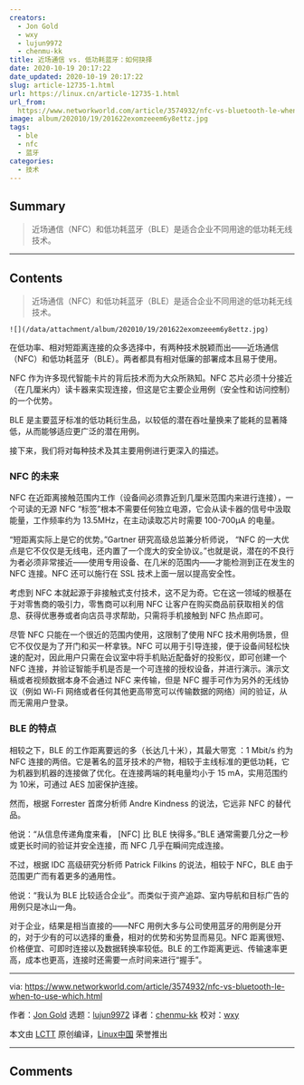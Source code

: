 ```yaml
---
creators:
  - Jon Gold
  - wxy
  - lujun9972
  - chenmu-kk
title: 近场通信 vs. 低功耗蓝牙：如何抉择
date: 2020-10-19 20:17:22
date_updated: 2020-10-19 20:17:22
slug: article-12735-1.html
url: https://linux.cn/article-12735-1.html
url_from: 
  https://www.networkworld.com/article/3574932/nfc-vs-bluetooth-le-when-to-use-which.html
image: album/202010/19/201622exomzeeem6y8ettz.jpg
tags:
  - ble
  - nfc
  - 蓝牙
categories:
  - 技术
---
```


## Summary

> 近场通信（NFC）和低功耗蓝牙（BLE）是适合企业不同用途的低功耗无线技术。

***

<!-- more -->

## Contents

> 
> 近场通信（NFC）和低功耗蓝牙（BLE）是适合企业不同用途的低功耗无线技术。
> 
> 
> 

`![](/data/attachment/album/202010/19/201622exomzeeem6y8ettz.jpg)`

在低功率、相对短距离连接的众多选择中，有两种技术脱颖而出——近场通信（NFC）和低功耗蓝牙（BLE）。两者都具有相对低廉的部署成本且易于使用。

NFC 作为许多现代智能卡片的背后技术而为大众所熟知。NFC 芯片必须十分接近（在几厘米内）读卡器来实现连接，但这是它主要企业用例（安全性和访问控制）的一个优势。

BLE 是主要蓝牙标准的低功耗衍生品，以较低的潜在吞吐量换来了能耗的显著降低，从而能够适应更广泛的潜在用例。

接下来，我们将对每种技术及其主要用例进行更深入的描述。

### NFC 的未来

NFC 在近距离接触范围内工作（设备间必须靠近到几厘米范围内来进行连接），一个可读的无源 NFC “标签”根本不需要任何独立电源，它会从读卡器的信号中汲取能量，工作频率约为 13.5MHz，在主动读取芯片时需要 100-700µA 的电量。

“短距离实际上是它的优势。”Gartner 研究高级总监兼分析师说， “NFC 的一大优点是它不仅仅是无线电，还内置了一个庞大的安全协议。”也就是说，潜在的不良行为者必须非常接近——使用专用设备、在几米的范围内——才能检测到正在发生的 NFC 连接。NFC 还可以施行在 SSL 技术上面一层以提高安全性。

考虑到 NFC 本就起源于非接触式支付技术，这不足为奇。它在这一领域的根基在于对零售商的吸引力，零售商可以利用 NFC 让客户在购买商品前获取相关的信息、获得优惠券或者向店员寻求帮助，只需将手机接触到 NFC 热点即可。

尽管 NFC 只能在一个很近的范围内使用，这限制了使用 NFC 技术用例场景，但它不仅仅是为了开门和买一杯拿铁。NFC 可以用于引导连接，便于设备间轻松快速的配对，因此用户只需在会议室中将手机贴近配备好的投影仪，即可创建一个 NFC 连接，并验证智能手机是否是一个可连接的授权设备，并进行演示。演示文稿或者视频数据本身不会通过 NFC 来传输，但是 NFC 握手可作为另外的无线协议（例如 Wi-Fi 网络或者任何其他更高带宽可以传输数据的网络）间的验证，从而无需用户登录。

### BLE 的特点

相较之下，BLE 的工作距离要远的多（长达几十米），其最大带宽 ：1 Mbit/s 约为 NFC 连接的两倍。它是著名的蓝牙技术的产物，相较于主线标准的更低功耗，它为机器到机器的连接做了优化。在连接两端的耗电量均小于 15 mA，实用范围约为 10米，可通过 AES 加密保护连接。

然而，根据 Forrester 首席分析师 Andre Kindness 的说法，它远非 NFC 的替代品。

他说：“从信息传递角度来看， [NFC] 比 BLE 快得多。”BLE 通常需要几分之一秒或更长时间的验证并安全连接，而 NFC 几乎在瞬间完成连接。

不过，根据 IDC 高级研究分析师 Patrick Filkins 的说法，相较于 NFC，BLE 由于范围更广而有着更多的通用性。

他说：“我认为 BLE 比较适合企业”。而类似于资产追踪、室内导航和目标广告的用例只是冰山一角。

对于企业，结果是相当直接的——NFC 用例大多与公司使用蓝牙的用例是分开的，对于少有的可以选择的重叠，相对的优势和劣势显而易见。NFC 距离很短、价格便宜、可即时连接以及数据转换率较低。BLE 的工作距离更远、传输速率更高，成本也更高，连接时还需要一点时间来进行“握手”。

---

via: <https://www.networkworld.com/article/3574932/nfc-vs-bluetooth-le-when-to-use-which.html>

作者：[Jon Gold](https://www.networkworld.com/author/Jon-Gold/) 选题：[lujun9972](https://github.com/lujun9972) 译者：[chenmu-kk](https://github.com/chenmu-kk) 校对：[wxy](https://github.com/wxy)

本文由 [LCTT](https://github.com/LCTT/TranslateProject) 原创编译，[Linux中国](https://linux.cn/) 荣誉推出

***

## Comments
